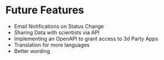 # Future Features


- Email Notifications on Status Change
- Sharing Data with scientists via API
- Implementing an OpenAPI to grant access to 3d Party Apps
- Translation for more languages
- Better wording